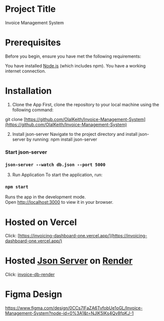 # Project Title

Invoice Management System

# Prerequisites

Before you begin, ensure you have met the following requirements:

You have installed [Node.js](https://nodejs.org/) (which includes npm).
You have a working internet connection.

# Installation

1. Clone the App
   First, clone the repository to your local machine using the following command:

git clone [https://github.com/OlalKeith/Invoice-Management-System](https://github.com/OlalKeith/Invoice-Management-System)

2. Install json-server
   Navigate to the project directory and install json-server by running:
   npm install json-server

### Start json-server

### `json-server --watch db.json --port 5000`

3. Run Application
   To start the application, run:

### `npm start`

Runs the app in the development mode.\
Open [http://localhost:3000](http://localhost:3000) to view it in your browser.

# Hosted on Vercel
Click: [https://invoicing-dashboard-one.vercel.app/](https://invoicing-dashboard-one.vercel.app/)

# Hosted [Json Server](https://github.com/typicode/json-server) on [Render](https://render.com/)
Click: [invoice-db-render]([https://invoicing-dashboard-one.vercel.app/](https://invoice-db-render.onrender.com))

# Figma Design
https://www.figma.com/design/0CCs7lFaZA6TvfobUe1oGL/Invoice-Management-System?node-id=0%3A1&t=NJlK5lKs4Qv8fpKJ-1
